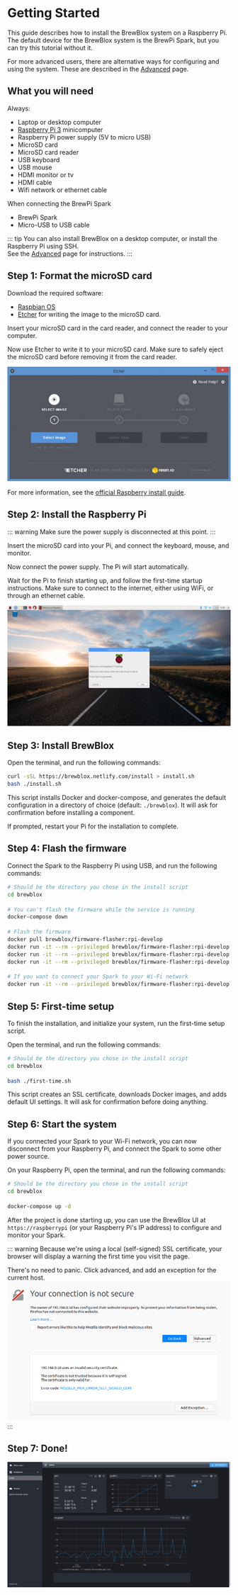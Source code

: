 # Getting Started

This guide describes how to install the BrewBlox system on a Raspberry Pi. </br>
The default device for the BrewBlox system is the BrewPi Spark, but you can try this tutorial without it.

For more advanced users, there are alternative ways for configuring and using the system. These are described in the [Advanced](./advanced.md) page.

## What you will need

Always:
* Laptop or desktop computer
* [Raspberry Pi 3](https://www.raspberrypi.org/products/) minicomputer
* Raspberry Pi power supply (5V to micro USB)
* MicroSD card
* MicroSD card reader
* USB keyboard
* USB mouse
* HDMI monitor or tv
* HDMI cable
* Wifi network or ethernet cable

When connecting the BrewPi Spark
* BrewPi Spark
* Micro-USB to USB cable

::: tip
You can also install BrewBlox on a desktop computer, or install the Raspberry Pi using SSH. </br>
See the [Advanced](./advanced.md) page for instructions.
:::

## Step 1: Format the microSD card

Download the required software:
* [Raspbian OS](https://www.raspberrypi.org/downloads/raspbian/)
* [Etcher](https://www.balena.io/etcher/) for writing the image to the microSD card.

Insert your microSD card in the card reader, and connect the reader to your computer.

Now use Etcher to write it to your microSD card. Make sure to safely eject the microSD card before removing it from the card reader.

![Etcher](../images/etcher.jpg)

For more information, see the [official Raspberry install guide](https://www.raspberrypi.org/documentation/installation/installing-images/README.md).

## Step 2: Install the Raspberry Pi

::: warning
Make sure the power supply is disconnected at this point.
:::

Insert the microSD card into your Pi, and connect the keyboard, mouse, and monitor.

Now connect the power supply. The Pi will start automatically.

Wait for the Pi to finish starting up, and follow the first-time startup instructions. Make sure to connect to the internet, either using WiFi, or through an ethernet cable.

![Pi Setup Wizard](../images/piwiz.png)

## Step 3: Install BrewBlox

Open the terminal, and run the following commands:

```bash
curl -sSL https://brewblox.netlify.com/install > install.sh
bash ./install.sh
```

This script installs Docker and docker-compose, and generates the default configuration in a directory of choice (default: `./brewblox`). It will ask for confirmation before installing a component.

If prompted, restart your Pi for the installation to complete.

## Step 4: Flash the firmware

Connect the Spark to the Raspberry Pi using USB, and run the following commands:

```bash
# Should be the directory you chose in the install script
cd brewblox

# You can't flash the firmware while the service is running
docker-compose down

# Flash the firmware
docker pull brewblox/firmware-flasher:rpi-develop
docker run -it --rm --privileged brewblox/firmware-flasher:rpi-develop trigger-dfu
docker run -it --rm --privileged brewblox/firmware-flasher:rpi-develop flash
docker run -it --rm --privileged brewblox/firmware-flasher:rpi-develop flash-bootloader

# If you want to connect your Spark to your Wi-Fi network
docker run -it --rm --privileged brewblox/firmware-flasher:rpi-develop wifi
```

## Step 5: First-time setup

To finish the installation, and initialize your system, run the first-time setup script.

Open the terminal, and run the following commands:

```bash
# Should be the directory you chose in the install script
cd brewblox

bash ./first-time.sh
```

This script creates an SSL certificate, downloads Docker images, and adds default UI settings. It will ask for confirmation before doing anything.

## Step 6: Start the system

If you connected your Spark to your Wi-Fi network, you can now disconnect from your Raspberry Pi, and connect the Spark to some other power source.

On your Raspberry Pi, open the terminal, and run the following commands:

```bash
# Should be the directory you chose in the install script
cd brewblox

docker-compose up -d
```

After the project is done starting up, you can use the BrewBlox UI at `https://raspberrypi` (or your Raspberry Pi's IP address) to configure and monitor your Spark.

::: warning
Because we're using a local (self-signed) SSL certificate, your browser will display a warning the first time you visit the page.

There's no need to panic. Click advanced, and add an exception for the current host.
![BrewBlox UI](../images/ssl-error.png)
:::

## Step 7: Done!

![BrewBlox UI](../images/brewblox-ui.png)
